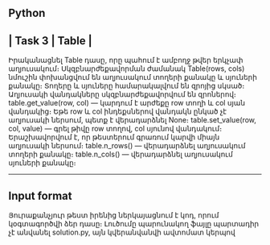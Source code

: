 Python
----------
| Task 3 | Table |
--------
Իրականացնել Table դասը, որը պահում է ամբողջ թվեր երկչափ աղյուսակում։
Սկզբնարժեքավորման ժամանակ Table(rows, cols) նմուշին փոխանցվում են աղյուսակում տողերի
քանակը և սյուների քանակը։ Տողերը և սյուները համարակալվում են զրոյից սկսած։ Աղյուսակի
վանդակները սկզբնարժեքավորվում են զրոներով։
table.get_value(row, col) — կարդում է արժեքը row տողի և col սյան վանդակից։ Եթե row և col ինդեքսներով
վանդակն ընկած չէ աղյուսակի ներսում, պետք է վերադարձնել None։
table.set_value(row, col, value) — գրել թիվը row տողով, col սյունով վանդակում։ Երաշխավորվում է, որ
թեստերում գրառում կարվի միայն աղյուսակի ներսում։
table.n_rows() — վերադարձնել աղյուսակում տողերի քանակը։
table.n_cols() — վերադարձնել աղյուսակում սյուների քանակը։


---------------
Input format
----------
Յուրաքանչյուր թեստ իրենից ներկայացնում է կոդ, որում կօգտագործվի ձեր դասը։
Լուծումը պարունակող ֆայլը պարտադիր չէ անվանել solution.py, այն կվերանվանվի ավտոմատ կերպով
